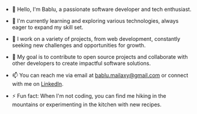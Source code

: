  - 👋 Hello, I'm Bablu, a passionate software developer and tech enthusiast.

 - 🌱 I'm currently learning and exploring various technologies, always eager to expand my skill set.

 - 💼 I work on a variety of projects, from web development, constantly seeking new challenges and opportunities for growth.

 - 🚀 My goal is to contribute to open source projects and collaborate with other developers to create impactful software solutions.

 - 📫 You can reach me via email at bablu.mailaxy@gmail.com or connect with me on [LinkedIn](https://www.linkedin.com/in/codebybablu).

 - ⚡ Fun fact: When I'm not coding, you can find me hiking in the mountains or experimenting in the kitchen with new recipes.

<!---
codebybablu/codebybablu is a ✨ special ✨ repository because its `README.md` (this file) appears on your GitHub profile.
You can click the Preview link to take a look at your changes.
--->
